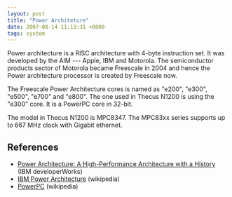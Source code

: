 ```yaml
---
layout: post
title: "Power Architeture"
date: 2007-08-14 11:13:31 +0800
tags: system
---
```


Power architecture is a RISC architecture with 4-byte instruction set. It was
developed by the AIM --- Apple, IBM and Motorola. The semiconductor products
sector of Motorola became Freescale in 2004 and hence the Power architecture
processor is created by Freescale now.

The Freescale Power Architecture cores is named as "e200", "e300", "e500",
"e700" and "e800". The one used in Thecus N1200 is using the "e300" core. It is
a PowerPC core in 32-bit.

The model in Thecus N1200 is MPC8347. The MPC83xx series supports up to 667 MHz
clock with Gigabit ethernet.

## References
  * [Power Architecture: A High-Performance Architecture with a History](http://www-03.ibm.com/servers/eserver/pseries/hardware/whitepapers/power/ppc_arch.html) (IBM developerWorks)
  * [IBM Power Architecture](http://en.wikipedia.org/wiki/IBM_POWER_Architecture) (wikipedia)
  * [PowerPC](http://en.wikipedia.org/wiki/Powerpc) (wikipedia)
